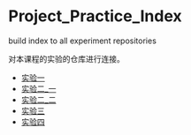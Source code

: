# Project_Practice_Index
build index to all experiment repositories

对本课程的实验的仓库进行连接。

- [实验一](https://github.com/Karwei0/Project_Practie_exp1.git)
- [实验二_一](https://github.com/Karwei0/Project_Practice_exp2_1.git)
- [实验二_二](https://github.com/Karwei0/Project_Practice_exp2_2.git)
- [实验三](https://github.com/Karwei0/Project_Practice_exp3.git)
- [实验四](https://github.com/Karwei0/Project_Practice_exp4.git)
